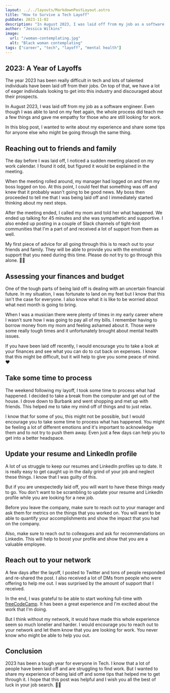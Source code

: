 ```yaml
---
layout: ../../layouts/MarkdownPostLayout.astro
title: "How to Survive a Tech Layoff"
pubDate: 2023-11-02
description: "In August 2023, I was laid off from my job as a software engineer. I wanted to write about my experience and share some tips for anyone else who might be going through the same thing."
author: "Jessica Wilkins"
image:
  url: "/woman-contemplating.jpg"
  alt: "Black woman contemplating"
tags: ["career", "tech", "layoff", "mental health"]
---
```


## 2023: A Year of Layoffs

The year 2023 has been really difficult in tech and lots of talented individuals have been laid off from their jobs. On top of that, we have a lot of eager individuals looking to get into this industry and discouraged about their prospects.

In August 2023, I was laid off from my job as a software engineer. Even though I was able to land on my feet again, the whole process did teach me a few things and gave me empathy for those who are still looking for work.

In this blog post, I wanted to write about my experience and share some tips for anyone else who might be going through the same thing.

## Reaching out to friends and family

The day before I was laid off, I noticed a sudden meeting placed on my work calendar. I found it odd, but figured it would be explained in the meeting.

When the meeting rolled around, my manager had logged on and then my boss logged on too. At this point, I could feel that something was off and knew that it probably wasn't going to be good news. My boss then proceeded to tell me that I was being laid off and I immediately started thinking about my next steps.

After the meeting ended, I called my mom and told her what happened. We ended up talking for 45 minutes and she was sympathetic and supportive. I also ended up posting in a couple of Slack channels of tight-knit communities that I'm a part of and received a lot of support from them as well.

My first piece of advice for all going through this is to reach out to your friends and family. They will be able to provide you with the emotional support that you need during this time. Please do not try to go through this alone. 🙏🏾

## Assessing your finances and budget

One of the tough parts of being laid off is dealing with an uncertain financial future. In my situation, I was fortunate to land on my feet but I know that this isn't the case for everyone. I also know what it is like to be worried about what next month is going to bring.

When I was a musician there were plenty of times in my early career where I wasn't sure how I was going to pay all of my bills. I remember having to borrow money from my mom and feeling ashamed about it. Those were some really tough times and it unfortunately brought about mental health issues.

If you have been laid off recently, I would encourage you to take a look at your finances and see what you can do to cut back on expenses. I know that this might be difficult, but it will help to give you some peace of mind. ❤️

## Take some time to process

The weekend following my layoff, I took some time to process what had happened. I decided to take a break from the computer and get out of the house. I drove down to Burbank and went shopping and met up with friends. This helped me to take my mind off of things and to just relax.

I know that for some of you, this might not be possible, but I would encourage you to take some time to process what has happened. You might be feeling a lot of different emotions and it's important to acknowledge them and to not try to push them away. Even just a few days can help you to get into a better headspace.

## Update your resume and LinkedIn profile

A lot of us struggle to keep our resumes and LinkedIn profiles up to date. It is really easy to get caught up in the daily grind of your job and neglect these things. I know that I was guilty of this.

But if you are unexpectedly laid off, you will want to have these things ready to go. You don't want to be scrambling to update your resume and LinkedIn profile while you are looking for a new job.

Before you leave the company, make sure to reach out to your manager and ask them for metrics on the things that you worked on. You will want to be able to quantify your accomplishments and show the impact that you had on the company.

Also, make sure to reach out to colleagues and ask for recommendations on Linkedin. This will help to boost your profile and show that you are a valuable employee.

## Reach out to your network

A few days after the layoff, I posted to Twitter and tons of people responded and re-shared the post. I also received a lot of DMs from people who were offering to help me out. I was surprised by the amount of support that I received.

In the end, I was grateful to be able to start working full-time with [freeCodeCamp](https://www.freecodecamp.org/learn/). It has been a great experience and I'm excited about the work that I'm doing.

But I think without my network, it would have made this whole experience seem so much lonelier and harder. I would encourage you to reach out to your network and let them know that you are looking for work. You never know who might be able to help you out.

## Conclusion

2023 has been a tough year for everyone in Tech. I know that a lot of people have been laid off and are struggling to find work. But I wanted to share my experience of being laid off and some tips that helped me to get through it. I hope that this post was helpful and I wish you all the best of luck in your job search. 🙏🏾

